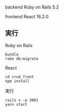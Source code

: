 backend Ruby on Rails 5.2

frontend React 16.2.0

## 実行

Ruby on Rails
```
bundle 
rake db:migrate
```

React
```
cd crud_front
npm install
```

実行
```
rails s -p 3001
yarn start
```




